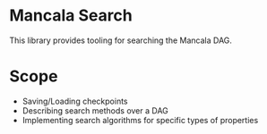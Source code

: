 # Mancala Search

This library provides tooling for searching the Mancala DAG.

# Scope

- Saving/Loading checkpoints
- Describing search methods over a DAG
- Implementing search algorithms for specific types of properties
